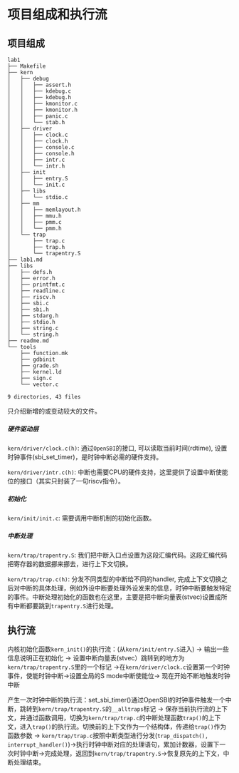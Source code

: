 # 项目组成和执行流

## 项目组成

```
lab1
├── Makefile
├── kern
│   ├── debug
│   │   ├── assert.h
│   │   ├── kdebug.c
│   │   ├── kdebug.h
│   │   ├── kmonitor.c
│   │   ├── kmonitor.h
│   │   ├── panic.c
│   │   └── stab.h
│   ├── driver
│   │   ├── clock.c
│   │   ├── clock.h
│   │   ├── console.c
│   │   ├── console.h
│   │   ├── intr.c
│   │   └── intr.h
│   ├── init
│   │   ├── entry.S
│   │   └── init.c
│   ├── libs
│   │   └── stdio.c
│   ├── mm
│   │   ├── memlayout.h
│   │   ├── mmu.h
│   │   ├── pmm.c
│   │   └── pmm.h
│   └── trap
│       ├── trap.c
│       ├── trap.h
│       └── trapentry.S
├── lab1.md
├── libs
│   ├── defs.h
│   ├── error.h
│   ├── printfmt.c
│   ├── readline.c
│   ├── riscv.h
│   ├── sbi.c
│   ├── sbi.h
│   ├── stdarg.h
│   ├── stdio.h
│   ├── string.c
│   └── string.h
├── readme.md
└── tools
    ├── function.mk
    ├── gdbinit
    ├── grade.sh
    ├── kernel.ld
    ├── sign.c
    └── vector.c

9 directories, 43 files
```

只介绍新增的或变动较大的文件。

##### 硬件驱动层

`kern/driver/clock.c(h)`: 通过`OpenSBI`的接口, 可以读取当前时间(rdtime), 设置时钟事件(sbi_set_timer)，是时钟中断必需的硬件支持。

`kern/driver/intr.c(h)`: 中断也需要CPU的硬件支持，这里提供了设置中断使能位的接口（其实只封装了一句riscv指令）。

##### 初始化

`kern/init/init.c`: 需要调用中断机制的初始化函数。

##### 中断处理

`kern/trap/trapentry.S`: 我们把中断入口点设置为这段汇编代码。这段汇编代码把寄存器的数据挪来挪去，进行上下文切换。

`kern/trap/trap.c(h)`: 分发不同类型的中断给不同的handler, 完成上下文切换之后对中断的具体处理，例如外设中断要处理外设发来的信息，时钟中断要触发特定的事件。中断处理初始化的函数也在这里，主要是把中断向量表(stvec)设置成所有中断都要跳到`trapentry.S`进行处理。

## 执行流

内核初始化函数`kern_init()`的执行流：(从`kern/init/entry.S`进入) -> 输出一些信息说明正在初始化 -> 设置中断向量表(stvec）跳转到的地方为`kern/trap/trapentry.S`里的一个标记 ->在`kern/driver/clock.c`设置第一个时钟事件，使能时钟中断->设置全局的S  mode中断使能位-> 现在开始不断地触发时钟中断

产生一次时钟中断的执行流：set_sbi_timer()通过OpenSBI的时钟事件触发一个中断，跳转到`kern/trap/trapentry.S`的`__alltraps`标记 -> 保存当前执行流的上下文，并通过函数调用，切换为`kern/trap/trap.c`的中断处理函数`trap()`的上下文，进入`trap()`的执行流。切换前的上下文作为一个结构体，传递给`trap()`作为函数参数 -> `kern/trap/trap.c`按照中断类型进行分发(`trap_dispatch(), interrupt_handler()`)->执行时钟中断对应的处理语句，累加计数器，设置下一次时钟中断->完成处理，返回到`kern/trap/trapentry.S`->恢复原先的上下文，中断处理结束。
